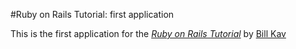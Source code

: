 #Ruby on Rails Tutorial: first application

This is the first application for the
[*Ruby on Rails Tutorial*](http://railstutorial.org/)
by [Bill Kav](http://michaelhartl.com/)
